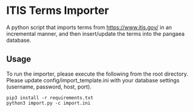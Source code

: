 # ITIS Terms Importer
A python script that imports terms from https://www.itis.gov/ in an incremental manner, and then insert/update the terms into the pangaea database.

## Usage
To run the importer, please execute the following from the root directory. Please update config/import_template.ini with your database settings (username, password, host, port).
```
pip3 install -r requirements.txt
python3 import.py -c import.ini
```

